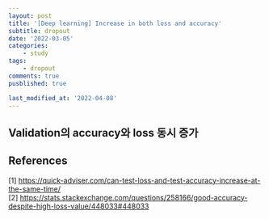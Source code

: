 ```yaml
---
layout: post
title: '[Deep learning] Increase in both loss and accuracy'
subtitle: dropout
date: '2022-03-05'
categories:
    - study
tags:
    - dropout
comments: true
pusblished: true

last_modified_at: '2022-04-08'
---
```


## Validation의 accuracy와 loss 동시 증가




## References

[1] https://quick-adviser.com/can-test-loss-and-test-accuracy-increase-at-the-same-time/   
[2] https://stats.stackexchange.com/questions/258166/good-accuracy-despite-high-loss-value/448033#448033